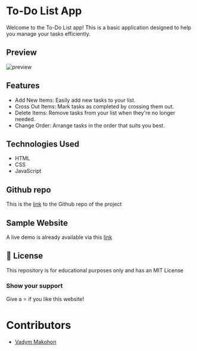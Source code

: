 # To-Do List App

Welcome to the To-Do List app! This is a basic application designed to help you manage your tasks efficiently.

## Preview
![preview](https://github.com/user-attachments/assets/9b1bc6f3-502a-451d-bf61-18e163f4da7b)

## Features

- Add New Items: Easily add new tasks to your list.
- Cross Out Items: Mark tasks as completed by crossing them out.
- Delete Items: Remove tasks from your list when they're no longer needed.
- Change Order: Arrange tasks in the order that suits you best.

## Technologies Used

- HTML
- CSS
- JavaScript

## Github repo

This is the [link](https://github.com/VadymMakohon/to-do-list-app) to the Github repo of the project

## Sample Website

A live demo is already available via this [link](https://vadymmakohon.github.io/to-do-list-app/)

## 📜 License

This repository is for educational purposes only and has an MIT License

### Show your support

Give a ⭐ if you like this website!

# Contributors

- [Vadym Makohon](https://github.com/VadymMakohon)
